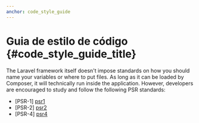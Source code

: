 ```yaml
---
anchor: code_style_guide
---
```


# Guia de estilo de código {#code_style_guide_title}

The Laravel framework itself doesn't impose standards on how you should name your variables or where to put files. As long as it can be loaded by Composer, it will technically run inside the application. However, developers are encouraged to study and follow the following PSR standards:

* [PSR-1] [psr1]
* [PSR-2] [psr2]
* [PSR-4] [psr4]

[fig]: http://www.php-fig.org/
[psr1]: https://github.com/php-fig/fig-standards/blob/master/accepted/PSR-1-basic-coding-standard.md
[psr2]: https://github.com/php-fig/fig-standards/blob/master/accepted/PSR-2-coding-style-guide.md
[psr4]: https://github.com/php-fig/fig-standards/blob/master/accepted/PSR-4-autoloader.md
[pear-cs]: http://pear.php.net/manual/en/standards.php
[zend-cs]: http://framework.zend.com/wiki/display/ZFDEV2/Coding+Standards
[symfony-cs]: http://symfony.com/doc/current/contributing/code/standards.html
[phpcs]: http://pear.php.net/package/PHP_CodeSniffer/
[st-cs]: https://github.com/benmatselby/sublime-phpcs
[phpcsfixer]: http://cs.sensiolabs.org/
[phptools]: https://github.com/dericofilho/php.tools
[sublime-phpfmt]: https://github.com/dericofilho/sublime-phpfmt
